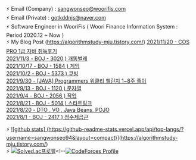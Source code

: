  ### 
⚡ Email (Company) : sangwonseo@woorifis.com  
⚡ Email (Private) : gotkddnjs@naver.com  
⚡ Software Engineer in WooriFis ( Woori Finance Information System : Period 2020.12 ~ Now )  
⚡ My Blog Post  (https://algorithmstudy-mju.tistory.com/) [2021/11/20 - COS PRO 1급 자바 취득후기](https://algorithmstudy-mju.tistory.com/214) <br>
[2021/11/3 - BOJ - 3020 ) 개똥벌레](https://algorithmstudy-mju.tistory.com/213) <br>
[2021/10/17 - BOJ - 1584 ) 게임](https://algorithmstudy-mju.tistory.com/212) <br>
[2021/10/2 - BOJ - 5373 ) 큐빙](https://algorithmstudy-mju.tistory.com/211) <br>
[2021/9/30 - [JAVA] Programmers 위클리 챌린지 1~8주 풀이](https://algorithmstudy-mju.tistory.com/208) <br>
[2021/9/13 - BOJ - 1120 ) 문자열](https://algorithmstudy-mju.tistory.com/210) <br>
[2021/9/4 - BOJ - 2056 ) 작업](https://algorithmstudy-mju.tistory.com/209) <br>
[2021/8/21 - BOJ - 5014 ) 스타트링크](https://algorithmstudy-mju.tistory.com/206) <br>
[2021/8/20 - DTO , VO , Java Beans, POJO](https://algorithmstudy-mju.tistory.com/205) <br>
[2021/8/1 - BOJ - 2417 ) 정수제곱근](https://algorithmstudy-mju.tistory.com/204) <br>

⚡ [![github stats]  (https://github-readme-stats.vercel.app/api/top-langs/?username=sangwonseo94&layout=compact)](https://github.com/anuraghazra/github-readme-stats)](https://algorithmstudy-mju.tistory.com/)  
⚡ [![Solved.ac프로필](http://mazassumnida.wtf/api/v2/generate_badge?boj=gotkddnjs)](https://solved.ac/gotkddnjs)<!--[![CodeForces Profile](https://cf.leed.at?id=sangwon)](https://codeforces.com/profile/sangwon)   
